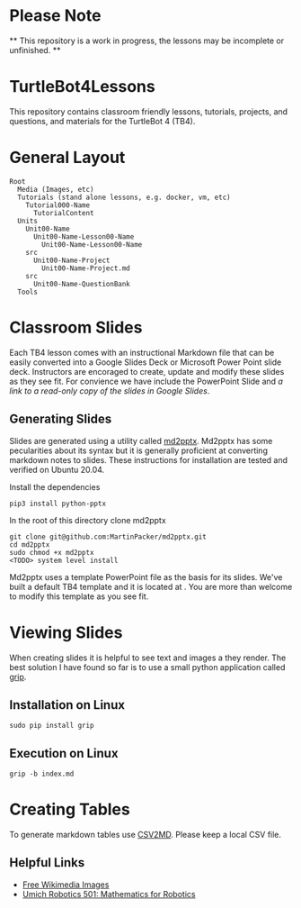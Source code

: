 # Please Note

** This repository is a work in progress, the lessons may be incomplete or unfinished. **

# TurtleBot4Lessons

This repository contains classroom friendly lessons, tutorials, projects, and questions, and materials for the TurtleBot 4 (TB4).

# General Layout

```
Root
  Media (Images, etc)
  Tutorials (stand alone lessons, e.g. docker, vm, etc)
    Tutorial000-Name
      TutorialContent
  Units
    Unit00-Name
      Unit00-Name-Lesson00-Name
        Unit00-Name-Lesson00-Name
	src
      Unit00-Name-Project
        Unit00-Name-Project.md
	src
      Unit00-Name-QuestionBank
  Tools  
```



# Classroom Slides

Each TB4 lesson comes with an instructional Markdown file that can be easily converted into a Google Slides Deck or Microsoft Power Point slide deck. Instructors are encoraged to create, update and modify these slides as they see fit. For convience we have include the PowerPoint Slide and *a link to a read-only copy of the slides in Google Slides*.

## Generating Slides

Slides are generated using a utility called [md2pptx](https://github.com/MartinPacker/md2pptx). Md2pptx has some pecularities about its syntax but it is generally proficient at converting markdown notes to slides. These instructions for installation are tested and verified on Ubuntu 20.04.

Install the dependencies 

```
pip3 install python-pptx
```

In the root of this directory clone md2pptx

```
git clone git@github.com:MartinPacker/md2pptx.git
cd md2pptx
sudo chmod +x md2pptx
<TODO> system level install 
```

Md2pptx uses a template PowerPoint file as the basis for its slides. We've built a default TB4 template and it is located at <TODO>. You are more than welcome to modify this template as you see fit.


# Viewing Slides

When creating slides it is helpful to see text and images a they render. The best solution I have found so far is to use a small python application called [grip](https://github.com/joeyespo/grip). 

## Installation on Linux 

```
sudo pip install grip
```

## Execution on Linux 

```
grip -b index.md

```
# Creating Tables 

To generate markdown tables use [CSV2MD](https://github.com/lzakharov/csv2md). Please keep a local CSV file. 


## Helpful Links

* [Free Wikimedia Images](https://commons.wikimedia.org/wiki/Main_Page)
* [Umich Robotics 501: Mathematics for Robotics](https://github.com/michiganrobotics/rob501)
